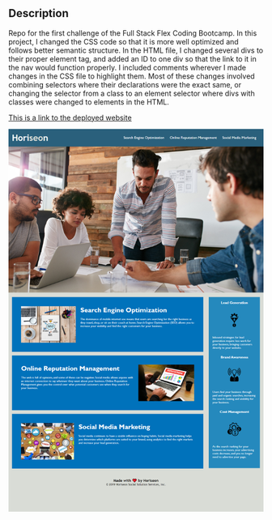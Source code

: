 

# <HTML-Semantics-Challenge>

## Description
Repo for the first challenge of the Full Stack Flex Coding Bootcamp. In this project, I changed the CSS code so that it is more well optimized and follows better semantic structure. In the HTML file, I changed several divs to their proper element tag, and added an ID to one div so that the link to it in the nav would function properly. I included comments wherever I made changes in the CSS file to highlight them. Most of these changes involved combining selectors where their declarations were the exact same, or changing the selector from a class to an element selector where divs with classes were changed to elements in the HTML.

[This is a link to the deployed website](https://danmac121.github.io/HTML-Semantics-Challenge/)

![Here is a screenshot of the site](/assets/images/Screenshot.png)






